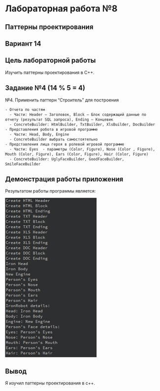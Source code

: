 
# Лабораторная работа №8

## Паттерны проектирования

## Вариант 14

## Цель лабораторной работы

Изучить паттерны проектирования в С++.

## Задание №4 (14 % 5 = 4)

№4. Применить паттерн “Строитель” для построения

    - Отчета по частям
      - Части: Header – Заголовок, Block – Блок содержащий данные по отчету (результат SQL запроса), Ending – Концевик
      - ConcreteBuilder: HtmlBuilder, TxtBuilder, XlsBuilder, DocBuilder
    - Представления робота в игровой программе
      - Части: Head, Body, Engine
      - ConcreteBuilder выбрать самостоятельно
    - Представления лица героя в ролевой игровой программе
      - Части: Eyes  - параметры (Color, Figure), Nose (Color , Figure), Mouth (Color, Figure), Ears (Color, Figure), Hair (Color, Figure)
      - ConcreteBuilder: UglyFaceBuilder, GoodFaceBuilder, SmileFaceBuilder

## Демонстрация работы приложения

Результатом работы программы является:

![img1](images/1.png)

## Вывод

Я изучил паттерны проектирования в с++.
